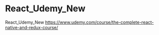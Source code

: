 # React_Udemy_New
React_Udemy_New https://www.udemy.com/course/the-complete-react-native-and-redux-course/
